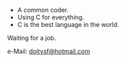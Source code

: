 - A common coder.
- Using C for everything.
- C is the best language in the world.

Waiting for a job.

e-Mail: doitysf@hotmail.com
